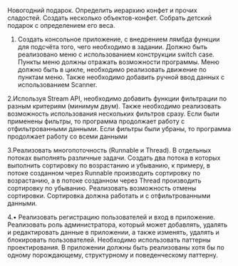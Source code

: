   Новогодний подарок. Определить иерархию конфет и прочих сладостей. Создать несколько объектов-конфет. Собрать детский подарок с определением его веса. 
  1. Создать консольное приложение, с внедрением лямбда функции для подсчёта того, чего необходимо в задании. Должно быть реализовано меню с использованием 
конструкции switch case. Пункты меню должны отражать возможности программы. Меню должно быть в цикле, необходимо реализовать движение по пунктам меню. 
Также необходимо добавить ручной ввод данных с использованием Scanner.

  2.Используя Stream API, необходимо добавить функции фильтрации по разным критериям (минимум двум). Также необходимо реализовать возможность использования
нескольких фильтров сразу. Если были применены фильтры, то программа продолжает работу с отфильтрованными данными. Если фильтры были убраны, то программа\
продолжает работу со всеми данными

  3.Реализовать многопоточность (Runnable и Thread). В отдельных потоках выполнять различные задачи. Создать два потока в которых выполнить сортировку по
возрастанию и убыванию, к примеру, в потоке созданном через Runnable производить сортировку по возрастанию, а в потоке созданном через Thread производить
сортировку по убыванию. Реализовать возможность отмены сортировки. Сортировка должна работать и с отфильтрованными данными.

  4.•	Реализовать регистрацию пользователей и вход в приложение. Реализовать роль администратора, который может добавлять, удалять и редактировать данные
в приложении, а также изменять, удалять и блокировать пользователей. Необходимо использовать паттерны проектирования. В приложении должны быть реализованы
хотя бы по одному порождающему, структурному и поведенческому паттерну.
